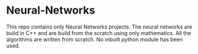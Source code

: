 # Neural-Networks
This repo contains only Neural Networks projects. The neural networks are build in C++ and are build from the scratch using only mathematics. All the algorithms are written from scratch. No inbuilt python module has been used.
